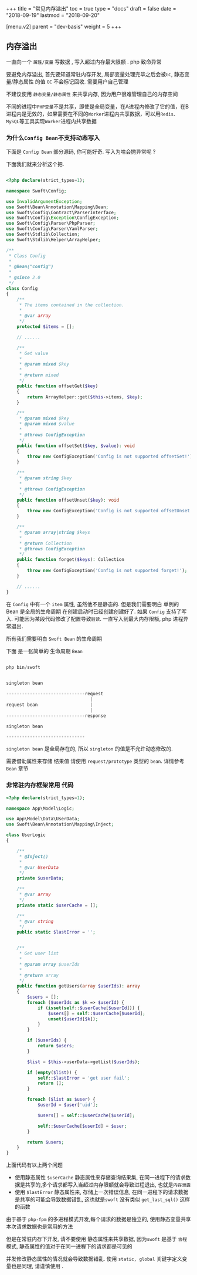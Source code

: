 +++
title = "常见内存溢出"
toc = true
type = "docs"
draft = false
date = "2018-09-19"
lastmod = "2018-09-20"

[menu.v2]
  parent = "dev-basis"
  weight = 5
+++

## 内存溢出

一直向一个 `属性/变量` 写数据 , 写入超过内存最大限额 . php 致命异常 

要避免内存溢出, 首先要知道常驻内存开发, 局部变量处理完毕之后会被`GC`,
静态变量/静态属性 的值 `GC` 不会标记回收. 需要用户自己管理

不建议使用 `静态变量/静态属性` 来共享内存, 因为用户很难管理自己的内存空间

不同的进程中`PHP变量`不是共享，即使是全局变量，在A进程内修改了它的值，在B进程内是无效的，如果需要在不同的`Worker`进程内共享数据，可以用`Redis、MySQL`等工具实现`Worker`进程内共享数据


### 为什么`Config Bean`不支持动态写入

下面是 `Config Bean` 部分源码, 你可能好奇. 写入为啥会抛异常呢 ? 

下面我们就来分析这个把.

```php

<?php declare(strict_types=1);

namespace Swoft\Config;

use InvalidArgumentException;
use Swoft\Bean\Annotation\Mapping\Bean;
use Swoft\Config\Contract\ParserInterface;
use Swoft\Config\Exception\ConfigException;
use Swoft\Config\Parser\PhpParser;
use Swoft\Config\Parser\YamlParser;
use Swoft\Stdlib\Collection;
use Swoft\Stdlib\Helper\ArrayHelper;

/**
 * Class Config
 *
 * @Bean("config")
 *
 * @since 2.0
 */
class Config
{
    /**
     * The items contained in the collection.
     *
     * @var array
     */
    protected $items = [];

    // ......

    /**
     * Get value
     *
     * @param mixed $key
     *
     * @return mixed
     */
    public function offsetGet($key)
    {
        return ArrayHelper::get($this->items, $key);
    }

    /**
     * @param mixed $key
     * @param mixed $value
     *
     * @throws ConfigException
     */
    public function offsetSet($key, $value): void
    {
        throw new ConfigException('Config is not supported offsetSet!');
    }

    /**
     * @param string $key
     *
     * @throws ConfigException
     */
    public function offsetUnset($key): void
    {
        throw new ConfigException('Config is not supported offsetUnset!');
    }

    /**
     * @param array|string $keys
     *
     * @return Collection
     * @throws ConfigException
     */
    public function forget($keys): Collection
    {
        throw new ConfigException('Config is not supported forget!');
    }

    // ......
}

```

在 `Config` 中有一个 `item` 属性, 虽然他不是静态的. 但是我们需要明白 单例的 Bean 是全局的生命周期
在创建启动时已经创建创建好了. 如果 `Config` 支持了写入. 可能因为某段代码修改了配置导致`脏读`. 一直写入到最大内存限额, php 进程异常退出. 

所有我们需要明白 `Swoft Bean` 的生命周期

下面 是一张简单的 生命周期 `Bean`

```php

php bin/swoft
    

singleton bean

------------------------------request
                                |
request bean                    |
                                |
------------------------------response

singleton bean

------------------------------
```

`singleton bean` 是全局存在的, 所以 `singleton` 的值是不允许动态修改的.

需要借助属性来存储 结果值 请使用 `request/prototype` 类型的 `bean`. 详情参考 `Bean` 章节

### 非常驻内存框架常用 代码

```php
<?php declare(strict_types=1);

namespace App\Model\Logic;

use App\Model\Data\UserData;
use Swoft\Bean\Annotation\Mapping\Inject;

class UserLogic
{

    /**
     * @Inject()
     *
     * @var UserData
     */
    private $userData;

    /**
     * @var array 
     */
    private static $userCache = [];

    /**
     * @var string
     */
    public static $lastError = '';


    /**
     * Get user list
     *
     * @param array $userIds
     *
     * @return array
     */
    public function getUsers(array $userIds): array
    {
        $users = [];
        foreach ($userIds as $k => $userId) {
            if (isset(self::$userCache[$userId])) {
                $users[] = self::$userCache[$userId];
                unset($userId[$k]);
            }
        }

        if ($userIds) {
            return $users;
        }

        $list = $this->userData->getList($userIds);

        if (empty($list)) {
            self::$lastError = 'get user fail';
            return [];
        }

        foreach ($list as $user) {
            $userId = $user['uid'];

            $users[] = self::$userCache[$userId];

            self::$userCache[$userId] = $user;
        }

        return $users;
    }
}

```

上面代码有以上两个问题

- 使用静态属性 `$userCache` 静态属性来存储查询结果集, 在同一进程下的请求数据是共享的,多个请求都写入当超过内存限额就会导致进程退出, 也就是`内存泄露`
- 使用 `$lastError` 静态属性来, 存储上一次错误信息, 在同一进程下的请求数据是共享的可能会导致数据错乱, 这也就是`swoft` 没有类似 `get_last_sql()` 这样的函数

由于基于 `php-fpm` 的多进程模式开发,每个请求的数据是独立的, 使用静态变量共享本次请求数据也是常用的方法

但是在常驻内存下开发, 请不要使用 静态属性来共享数据, 因为`swoft` 是基于 `协程`模式, 静态属性的值对于在同一进程下的请求都是可见的

并发修改静态属性的情况就会导致数据错乱. 使用 `static, global` 关键字定义变量也是同理, 请谨慎使用 .
